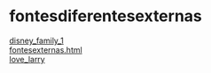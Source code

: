 # fontesdiferentesexternas 
<a href='https://gabrielryanft.github.io/learning/cursoemvideo/htmlecss/css/fontes1/fontesdiferentesexternas/disney_family_1/' target='_blank' rel='next'>disney_family_1</a><br/>
<a href='https://gabrielryanft.github.io/learning/cursoemvideo/htmlecss/css/fontes1/fontesdiferentesexternas/fontesexternas.html' target='_blank' rel='next'>fontesexternas.html</a><br/>
<a href='https://gabrielryanft.github.io/learning/cursoemvideo/htmlecss/css/fontes1/fontesdiferentesexternas/love_larry/' target='_blank' rel='next'>love_larry</a><br/>
